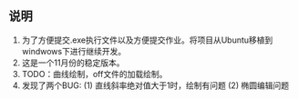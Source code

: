 ## 说明
1. 为了方便提交.exe执行文件以及方便提交作业。将项目从Ubuntu移植到windwows下进行继续开发。
2. 这是一个11月份的稳定版本。
3. TODO：曲线绘制，off文件的加载绘制。
4. 发现了两个BUG:
(1) 直线斜率绝对值大于1时，绘制有问题
(2) 椭圆编辑问题
